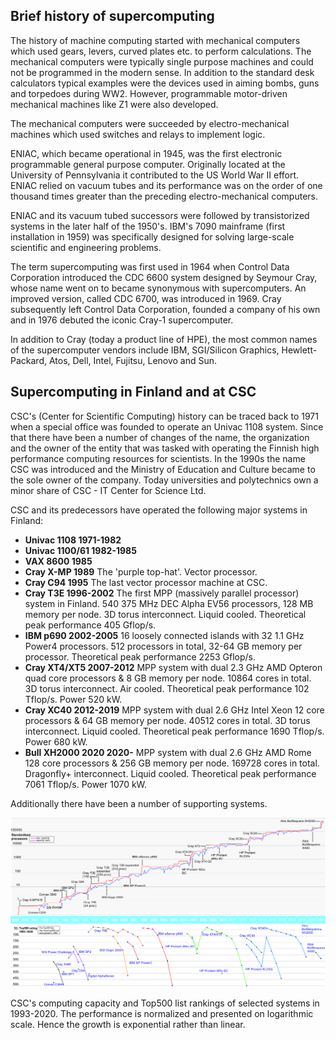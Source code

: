 ## Brief history of supercomputing

The history of machine computing started with mechanical computers which used gears, levers, curved plates etc. to perform calculations. The mechanical computers were typically single purpose machines and could not be programmed in the modern sense. In addition to the standard desk calculators typical examples were the devices used in aiming bombs, guns and torpedoes during WW2. However, programmable motor-driven mechanical machines like Z1 were also developed.

The mechanical computers were succeeded by electro-mechanical machines which used switches and relays to implement logic.

ENIAC, which became operational in 1945, was the first electronic programmable general purpose computer. Originally located at the University of Pennsylvania it contributed to the US World War II effort. ENIAC relied on vacuum tubes and its performance was on the order of one thousand times greater than the preceding electro-mechanical computers.

ENIAC and its vacuum tubed successors were followed by transistorized systems in the later half of the 1950's. IBM's 7090 mainframe (first installation in 1959) was specifically designed for solving large-scale scientific and engineering problems.

The term supercomputing was first used in 1964 when Control Data Corporation introduced the CDC 6600 system designed by Seymour Cray, whose name went on to became synonymous with supercomputers. An improved version, called CDC 6700, was introduced in 1969. Cray subsequently left Control Data Corporation, founded a company of his own and in 1976 debuted the iconic Cray-1 supercomputer.

In addition to Cray (today a product line of HPE), the most common names of the supercomputer vendors include IBM, SGI/Silicon Graphics, Hewlett-Packard, Atos, Dell, Intel, Fujitsu, Lenovo and Sun.

## Supercomputing in Finland and at CSC

CSC's (Center for Scientific Computing) history can be traced back to 1971 when a special office was founded to operate an Univac 1108 system. Since that there have been a number of changes of the name, the organization and the owner of the entity that was tasked with operating the Finnish high performance computing resources for scientists. In the 1990s the name CSC was introduced and the Ministry of Education and Culture became to the sole owner of the company. Today universities and polytechnics own a minor share of CSC - IT Center for Science Ltd.

CSC and its predecessors have operated the following major systems in Finland:

- **Univac 1108 1971-1982**
- **Univac 1100/61 1982-1985**
- **VAX 8600 1985**
- **Cray X-MP 1989**
The 'purple top-hat'. Vector processor.
- **Cray C94 1995**
The last vector processor machine at CSC.
- **Cray T3E 1996-2002**
The first MPP (massively parallel processor) system in Finland. 540 375 MHz DEC Alpha EV56 processors, 128 MB memory per node. 3D torus interconnect. Liquid cooled. Theoretical peak performance 405 Gflop/s.
- **IBM p690 2002-2005**
16 loosely connected islands with 32 1.1 GHz Power4 processors. 512 processors in total, 32-64 GB memory per processor. Theoretical peak performance 2253 Gflop/s.
- **Cray XT4/XT5 2007-2012**
MPP system with dual 2.3 GHz AMD Opteron quad core processors & 8 GB memory per node. 10864 cores in total. 3D torus interconnect. Air cooled. Theoretical peak performance 102 Tflop/s. Power 520 kW.
- **Cray XC40 2012-2019**
MPP system with dual 2.6 GHz Intel Xeon 12 core processors & 64 GB memory per node. 40512 cores in total. 3D torus interconnect. Liquid cooled. Theoretical peak performance 1690 Tflop/s. Power 680 kW.
- **Bull XH2000 2020 2020-**
MPP system with dual 2.6 GHz AMD Rome 128 core processors & 256 GB memory per node. 169728 cores in total. Dragonfly+ interconnect. Liquid cooled. Theoretical peak performance 7061 Tflop/s. Power 1070 kW.
    
 Additionally there have been a number of supporting systems.
 
 ![](images/CSC_Capacity_21b.jpg)
 
CSC's computing capacity and Top500 list rankings of selected systems in 1993-2020. The performance is normalized and presented on logarithmic scale. Hence the growth is exponential rather than linear.
